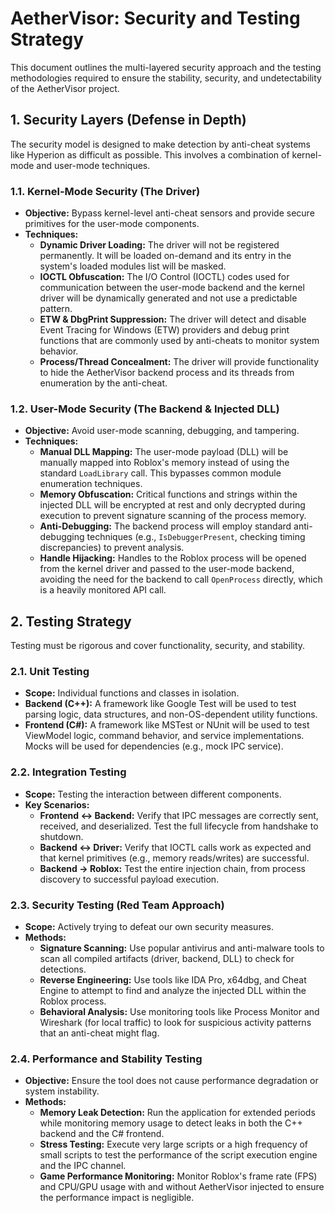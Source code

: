 # AetherVisor: Security and Testing Strategy

This document outlines the multi-layered security approach and the testing methodologies required to ensure the stability, security, and undetectability of the AetherVisor project.

## 1. Security Layers (Defense in Depth)

The security model is designed to make detection by anti-cheat systems like Hyperion as difficult as possible. This involves a combination of kernel-mode and user-mode techniques.

### 1.1. Kernel-Mode Security (The Driver)
- **Objective:** Bypass kernel-level anti-cheat sensors and provide secure primitives for the user-mode components.
- **Techniques:**
    - **Dynamic Driver Loading:** The driver will not be registered permanently. It will be loaded on-demand and its entry in the system's loaded modules list will be masked.
    - **IOCTL Obfuscation:** The I/O Control (IOCTL) codes used for communication between the user-mode backend and the kernel driver will be dynamically generated and not use a predictable pattern.
    - **ETW & DbgPrint Suppression:** The driver will detect and disable Event Tracing for Windows (ETW) providers and debug print functions that are commonly used by anti-cheats to monitor system behavior.
    - **Process/Thread Concealment:** The driver will provide functionality to hide the AetherVisor backend process and its threads from enumeration by the anti-cheat.

### 1.2. User-Mode Security (The Backend & Injected DLL)
- **Objective:** Avoid user-mode scanning, debugging, and tampering.
- **Techniques:**
    - **Manual DLL Mapping:** The user-mode payload (DLL) will be manually mapped into Roblox's memory instead of using the standard `LoadLibrary` call. This bypasses common module enumeration techniques.
    - **Memory Obfuscation:** Critical functions and strings within the injected DLL will be encrypted at rest and only decrypted during execution to prevent signature scanning of the process memory.
    - **Anti-Debugging:** The backend process will employ standard anti-debugging techniques (e.g., `IsDebuggerPresent`, checking timing discrepancies) to prevent analysis.
    - **Handle Hijacking:** Handles to the Roblox process will be opened from the kernel driver and passed to the user-mode backend, avoiding the need for the backend to call `OpenProcess` directly, which is a heavily monitored API call.

## 2. Testing Strategy

Testing must be rigorous and cover functionality, security, and stability.

### 2.1. Unit Testing
- **Scope:** Individual functions and classes in isolation.
- **Backend (C++):** A framework like Google Test will be used to test parsing logic, data structures, and non-OS-dependent utility functions.
- **Frontend (C#):** A framework like MSTest or NUnit will be used to test ViewModel logic, command behavior, and service implementations. Mocks will be used for dependencies (e.g., mock IPC service).

### 2.2. Integration Testing
- **Scope:** Testing the interaction between different components.
- **Key Scenarios:**
    - **Frontend <-> Backend:** Verify that IPC messages are correctly sent, received, and deserialized. Test the full lifecycle from handshake to shutdown.
    - **Backend <-> Driver:** Verify that IOCTL calls work as expected and that kernel primitives (e.g., memory reads/writes) are successful.
    - **Backend -> Roblox:** Test the entire injection chain, from process discovery to successful payload execution.

### 2.3. Security Testing (Red Team Approach)
- **Scope:** Actively trying to defeat our own security measures.
- **Methods:**
    - **Signature Scanning:** Use popular antivirus and anti-malware tools to scan all compiled artifacts (driver, backend, DLL) to check for detections.
    - **Reverse Engineering:** Use tools like IDA Pro, x64dbg, and Cheat Engine to attempt to find and analyze the injected DLL within the Roblox process.
    - **Behavioral Analysis:** Use monitoring tools like Process Monitor and Wireshark (for local traffic) to look for suspicious activity patterns that an anti-cheat might flag.

### 2.4. Performance and Stability Testing
- **Objective:** Ensure the tool does not cause performance degradation or system instability.
- **Methods:**
    - **Memory Leak Detection:** Run the application for extended periods while monitoring memory usage to detect leaks in both the C++ backend and the C# frontend.
    - **Stress Testing:** Execute very large scripts or a high frequency of small scripts to test the performance of the script execution engine and the IPC channel.
    - **Game Performance Monitoring:** Monitor Roblox's frame rate (FPS) and CPU/GPU usage with and without AetherVisor injected to ensure the performance impact is negligible.
